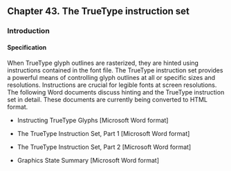<div xmlns="http://www.w3.org/1999/xhtml" class="chapter"><div class="titlepage"><div><div><h2 class="title"><a name="chapter.ttinst"></a>Chapter 43. The TrueType instruction set</h2></div></div></div><div role="fragment" class="section"><div class="titlepage"><div><div><h3 class="title"><a name="idm516880513744"></a>Introduction</h3></div></div></div><div role="specification" class="section"><div class="titlepage"><div><div><h4 class="title"><a name="section.44.1.1"></a>Specification</h4></div></div></div><p>When TrueType glyph outlines are rasterized, they are
	hinted using instructions contained in the font file. The
	TrueType instruction set provides a powerful means of
	controlling glyph outlines at all or specific sizes and
	resolutions. Instructions are crucial for legible fonts at
	screen resolutions. The following Word documents discuss
	hinting and the TrueType instruction set in detail. These
	documents are currently being converted to HTML format.</p><div class="itemizedlist"><ul class="itemizedlist" style="list-style-type: disc; "><li class="listitem"><p>Instructing TrueType Glyphs [Microsoft Word format]</p></li><li class="listitem"><p>The TrueType Instruction Set, Part 1 [Microsoft Word
	    format]</p></li><li class="listitem"><p>The TrueType Instruction Set, Part 2 [Microsoft Word
	    format]</p></li><li class="listitem"><p>Graphics State Summary [Microsoft Word format]</p></li></ul></div></div></div></div>